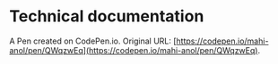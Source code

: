# Technical documentation

A Pen created on CodePen.io. Original URL: [https://codepen.io/mahi-anol/pen/QWqzwEq](https://codepen.io/mahi-anol/pen/QWqzwEq).


